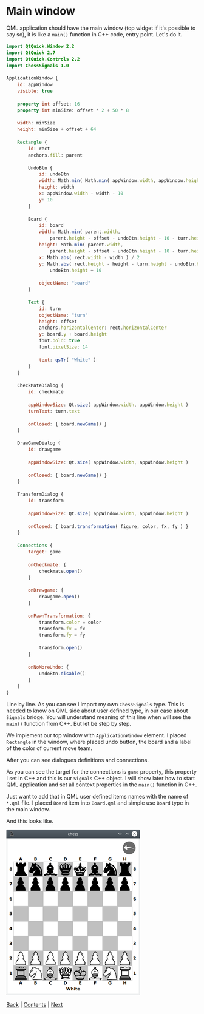 # Main window

QML application should have the main window (top widget if it's possible to say so),
it is like a `main()` function in C\+\+ code, entry point. Let's do it.

```qml
import QtQuick.Window 2.2
import QtQuick 2.7
import QtQuick.Controls 2.2
import ChessSignals 1.0

ApplicationWindow {
    id: appWindow
    visible: true

    property int offset: 16
    property int minSize: offset * 2 + 50 * 8

    width: minSize
    height: minSize + offset + 64

    Rectangle {
        id: rect
        anchors.fill: parent

        UndoBtn {
            id: undoBtn
            width: Math.min( Math.min( appWindow.width, appWindow.height ) / 10, 64 )
            height: width
            x: appWindow.width - width - 10
            y: 10
        }

        Board {
            id: board
            width: Math.min( parent.width,
                parent.height - offset - undoBtn.height - 10 - turn.height )
            height: Math.min( parent.width,
                parent.height - offset - undoBtn.height - 10 - turn.height )
            x: Math.abs( rect.width - width ) / 2
            y: Math.abs( rect.height - height - turn.height - undoBtn.height - 10 ) / 2 +
                undoBtn.height + 10

            objectName: "board"
        }

        Text {
            id: turn
            objectName: "turn"
            height: offset
            anchors.horizontalCenter: rect.horizontalCenter
            y: board.y + board.height
            font.bold: true
            font.pixelSize: 14

            text: qsTr( "White" )
        }
    }

    CheckMateDialog {
        id: checkmate

        appWindowSize: Qt.size( appWindow.width, appWindow.height )
        turnText: turn.text

        onClosed: { board.newGame() }
    }

    DrawGameDialog {
        id: drawgame

        appWindowSize: Qt.size( appWindow.width, appWindow.height )

        onClosed: { board.newGame() }
    }

    TransformDialog {
        id: transform

        appWindowSize: Qt.size( appWindow.width, appWindow.height )

        onClosed: { board.transformation( figure, color, fx, fy ) }
    }

    Connections {
        target: game

        onCheckmate: {
            checkmate.open()
        }

        onDrawgame: {
            drawgame.open()
        }

        onPawnTransformation: {
            transform.color = color
            transform.fx = fx
            transform.fy = fy

            transform.open()
        }

        onNoMoreUndo: {
            undoBtn.disable()
        }
    }
}
```

Line by line. As you can see I import my own `ChessSignals` type. This is needed to know on QML
side about user defined type, in our case about `Signals` bridge. You will understand meaning of this
line when will see the `main()` function from C\+\+. But let be step by step.

We implement our top window with `ApplicationWindow` element. I placed `Rectangle` in the window,
where placed undo button, the board and a label of the color of current move team.

After you can see dialogues definitions and connections.

As you can see the target for the connections is `game` property, this property I set in C\+\+
and this is our `Signals` C\+\+ object. I will show later how to start QML application and set
all context properties in the `main()` function in C\+\+.

Just want to add that in QML user defined items names with the name of `*.qml` file.
I placed `Board` item into `Board.qml` and simple use `Board` type in the main window.

And this looks like.

![](img/chess.png)

[Back](03.md) | [Contents](../README.md) | [Next](05.md)
